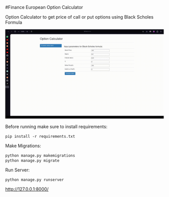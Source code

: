 #Finance European Option Calculator

Option Calculator to get price of call or put options using Black Scholes Formula

![showcase](Assets/showcase.gif)

Before running make sure to install requirements:

    pip install -r requirements.txt

Make Migrations:

    python manage.py makemigrations
    python manage.py migrate

Run Server:

    python manage.py runserver

http://127.0.0.1:8000/


